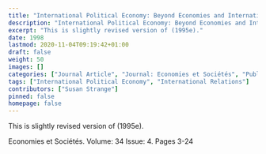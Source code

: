 ```yaml
---
title: "International Political Economy: Beyond Economies and International Relations"
description: "International Political Economy: Beyond Economies and International Relations"
excerpt: "This is slightly revised version of (1995e)."
date: 1998
lastmod: 2020-11-04T09:19:42+01:00
draft: false
weight: 50
images: []
categories: ["Journal Article", "Journal: Economies et Sociétés", "Publisher: ISMEA"]
tags: ["International Political Economy", "International Relations"]
contributors: ["Susan Strange"]
pinned: false
homepage: false
---
```


This is slightly revised version of (1995e).

Economies et Sociétés. Volume: 34 Issue: 4. Pages 3-24